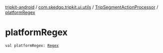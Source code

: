 [tripkit-android](../../index.md) / [com.skedgo.tripkit.ui.utils](../index.md) / [TripSegmentActionProcessor](index.md) / [platformRegex](./platform-regex.md)

# platformRegex

`val platformRegex: `[`Regex`](https://kotlinlang.org/api/latest/jvm/stdlib/kotlin.text/-regex/index.html)